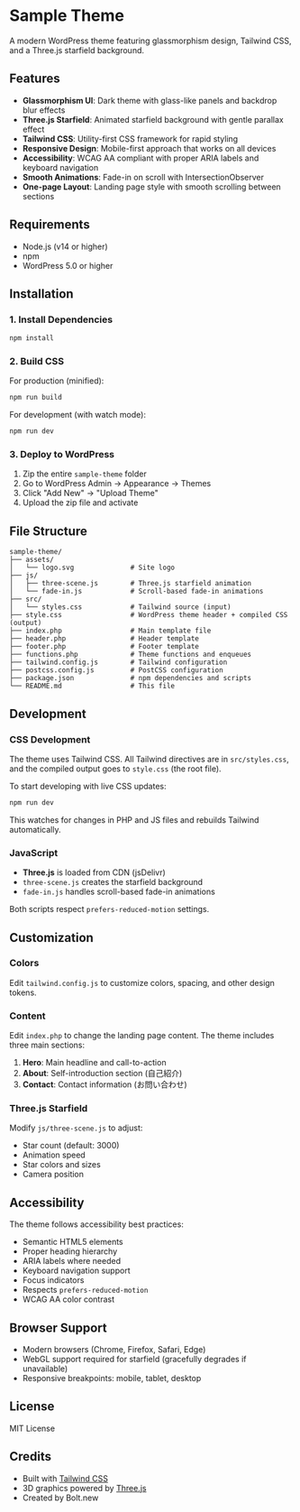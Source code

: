# Sample Theme

A modern WordPress theme featuring glassmorphism design, Tailwind CSS, and a Three.js starfield background.

## Features

- **Glassmorphism UI**: Dark theme with glass-like panels and backdrop blur effects
- **Three.js Starfield**: Animated starfield background with gentle parallax effect
- **Tailwind CSS**: Utility-first CSS framework for rapid styling
- **Responsive Design**: Mobile-first approach that works on all devices
- **Accessibility**: WCAG AA compliant with proper ARIA labels and keyboard navigation
- **Smooth Animations**: Fade-in on scroll with IntersectionObserver
- **One-page Layout**: Landing page style with smooth scrolling between sections

## Requirements

- Node.js (v14 or higher)
- npm
- WordPress 5.0 or higher

## Installation

### 1. Install Dependencies

```bash
npm install
```

### 2. Build CSS

For production (minified):
```bash
npm run build
```

For development (with watch mode):
```bash
npm run dev
```

### 3. Deploy to WordPress

1. Zip the entire `sample-theme` folder
2. Go to WordPress Admin → Appearance → Themes
3. Click "Add New" → "Upload Theme"
4. Upload the zip file and activate

## File Structure

```
sample-theme/
├── assets/
│   └── logo.svg              # Site logo
├── js/
│   ├── three-scene.js        # Three.js starfield animation
│   └── fade-in.js            # Scroll-based fade-in animations
├── src/
│   └── styles.css            # Tailwind source (input)
├── style.css                 # WordPress theme header + compiled CSS (output)
├── index.php                 # Main template file
├── header.php                # Header template
├── footer.php                # Footer template
├── functions.php             # Theme functions and enqueues
├── tailwind.config.js        # Tailwind configuration
├── postcss.config.js         # PostCSS configuration
├── package.json              # npm dependencies and scripts
└── README.md                 # This file
```

## Development

### CSS Development

The theme uses Tailwind CSS. All Tailwind directives are in `src/styles.css`, and the compiled output goes to `style.css` (the root file).

To start developing with live CSS updates:

```bash
npm run dev
```

This watches for changes in PHP and JS files and rebuilds Tailwind automatically.

### JavaScript

- **Three.js** is loaded from CDN (jsDelivr)
- `three-scene.js` creates the starfield background
- `fade-in.js` handles scroll-based fade-in animations

Both scripts respect `prefers-reduced-motion` settings.

## Customization

### Colors

Edit `tailwind.config.js` to customize colors, spacing, and other design tokens.

### Content

Edit `index.php` to change the landing page content. The theme includes three main sections:

1. **Hero**: Main headline and call-to-action
2. **About**: Self-introduction section (自己紹介)
3. **Contact**: Contact information (お問い合わせ)

### Three.js Starfield

Modify `js/three-scene.js` to adjust:
- Star count (default: 3000)
- Animation speed
- Star colors and sizes
- Camera position

## Accessibility

The theme follows accessibility best practices:

- Semantic HTML5 elements
- Proper heading hierarchy
- ARIA labels where needed
- Keyboard navigation support
- Focus indicators
- Respects `prefers-reduced-motion`
- WCAG AA color contrast

## Browser Support

- Modern browsers (Chrome, Firefox, Safari, Edge)
- WebGL support required for starfield (gracefully degrades if unavailable)
- Responsive breakpoints: mobile, tablet, desktop

## License

MIT License

## Credits

- Built with [Tailwind CSS](https://tailwindcss.com/)
- 3D graphics powered by [Three.js](https://threejs.org/)
- Created by Bolt.new
